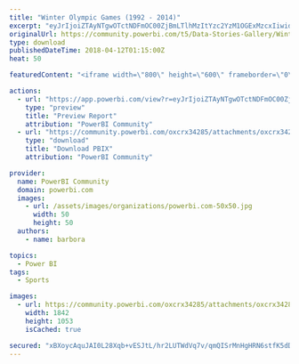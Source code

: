 ```yaml
---
title: "Winter Olympic Games (1992 - 2014)"
excerpt: "eyJrIjoiZTAyNTgwOTctNDFmOC00ZjBmLTlhMzItYzc2YzM1OGExMzcxIiwidCI6IjAxNGUxMWVkLTc5OTAtNGMzYS05NzY1LTUwODU0Mjg0YzViZSIsImMiOjh9"
originalUrl: https://community.powerbi.com/t5/Data-Stories-Gallery/Winter-Olympic-Games-1992-2014/m-p/394908
type: download
publishedDateTime: 2018-04-12T01:15:00Z
heat: 50

featuredContent: "<iframe width=\"800\" height=\"600\" frameborder=\"0\" src=\"https://app.powerbi.com/view?r=eyJrIjoiZTAyNTgwOTctNDFmOC00ZjBmLTlhMzItYzc2YzM1OGExMzcxIiwidCI6IjAxNGUxMWVkLTc5OTAtNGMzYS05NzY1LTUwODU0Mjg0YzViZSIsImMiOjh9\"></iframe>"

actions:
  - url: "https://app.powerbi.com/view?r=eyJrIjoiZTAyNTgwOTctNDFmOC00ZjBmLTlhMzItYzc2YzM1OGExMzcxIiwidCI6IjAxNGUxMWVkLTc5OTAtNGMzYS05NzY1LTUwODU0Mjg0YzViZSIsImMiOjh9"
    type: "preview"
    title: "Preview Report"
    attribution: "PowerBI Community"
  - url: "https://community.powerbi.com/oxcrx34285/attachments/oxcrx34285/DataStoriesGallery/1788/2/OWG%20for%20web2.pbix"
    type: "download"
    title: "Download PBIX"
    attribution: "PowerBI Community"

provider:
  name: PowerBI Community
  domain: powerbi.com
  images:
    - url: /assets/images/organizations/powerbi.com-50x50.jpg
      width: 50
      height: 50
  authors:
    - name: barbora

topics:
  - Power BI
tags:
  - Sports

images:
  - url: https://community.powerbi.com/oxcrx34285/attachments/oxcrx34285/DataStoriesGallery/1788/1/OGW.JPG
    width: 1842
    height: 1053
    isCached: true

secured: "xBXoycAquJAI0L28Xqb+vESJtL/hr2LUTWdVq7v/qmQISrMnHgHRN6stfK5dDJwzJEP/6gqpxKPNsVyvU8gBNoP7FBbK5tfeRfe+CWd6ouIQY/c9tJRrf8FqsTHuYvXr6CE4ql8gD5InFnxk5Qrm3t+PsCFe+9zDyr4H8a4sfzVndozn3CJC/D/n30Is4Tl/3TIUcFU8aZKSCqi35fg6Bd1FyYMgWboT3qish37MxwWkq0pAV6yHxzSrMQXoZei94h1aWd8+9Z9RsSc/yBfpK25iOG6QIvqrR1yz6mcbq7WxFCwf6zGUKWbf6avC5ImFIg1756cgoNI2o5+ikITpLs2N3Uts2VSUzco0CNSNrZJ5qw2ma+7L6VZSBJHGzcsbUZcQhJagOkjd0W+VDZhXww==;DtbM5fZ7I4zZfxy85of73w=="
---
```


